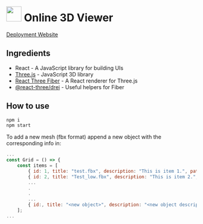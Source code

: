 <!-- ![img_4286a-350x233](public\logo_bunny.gif) -->

# <img src="public\logo_bunny.ico" width="40" height="40"> Online 3D Viewer

[Deployment Website](https://viewer-3d-one.vercel.app/)

## Ingredients

- React - A JavaScript library for building UIs
- [Three.js](https://threejs.org/) - JavaScript 3D library
- [React Three Fiber](https://github.com/pmndrs/react-three-fiber) - A React renderer for Three.js
- [@react-three/drei](https://github.com/pmndrs/drei) - Useful helpers for Fiber

## How to use

```sh
npm i
npm start
```

To add a new mesh (fbx format) append a new object with the corresponding info in:

```jsx
...
const Grid = () => {
	const items = [
        { id: 1, title: "test.fbx", description: "This is item 1.", path: "./models/test.fbx" },
        { id: 2, title: "Test_low.fbx", description: "This is item 2.", path: "./models/Test_low.fbx" },
        ...
        .
        .
        ...
        { id:, title: "<new object>", description: "<new object description>", path: "./models/<new object>.fbx" },
    ];
...
```
